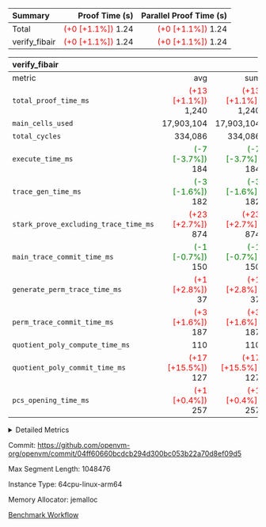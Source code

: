| Summary | Proof Time (s) | Parallel Proof Time (s) |
|:---|---:|---:|
| Total | <span style='color: red'>(+0 [+1.1%])</span> 1.24 | <span style='color: red'>(+0 [+1.1%])</span> 1.24 |
| verify_fibair | <span style='color: red'>(+0 [+1.1%])</span> 1.24 | <span style='color: red'>(+0 [+1.1%])</span> 1.24 |


| verify_fibair |||||
|:---|---:|---:|---:|---:|
|metric|avg|sum|max|min|
| `total_proof_time_ms ` | <span style='color: red'>(+13 [+1.1%])</span> 1,240 | <span style='color: red'>(+13 [+1.1%])</span> 1,240 | <span style='color: red'>(+13 [+1.1%])</span> 1,240 | <span style='color: red'>(+13 [+1.1%])</span> 1,240 |
| `main_cells_used     ` |  17,903,104 |  17,903,104 |  17,903,104 |  17,903,104 |
| `total_cycles        ` |  334,086 |  334,086 |  334,086 |  334,086 |
| `execute_time_ms     ` | <span style='color: green'>(-7 [-3.7%])</span> 184 | <span style='color: green'>(-7 [-3.7%])</span> 184 | <span style='color: green'>(-7 [-3.7%])</span> 184 | <span style='color: green'>(-7 [-3.7%])</span> 184 |
| `trace_gen_time_ms   ` | <span style='color: green'>(-3 [-1.6%])</span> 182 | <span style='color: green'>(-3 [-1.6%])</span> 182 | <span style='color: green'>(-3 [-1.6%])</span> 182 | <span style='color: green'>(-3 [-1.6%])</span> 182 |
| `stark_prove_excluding_trace_time_ms` | <span style='color: red'>(+23 [+2.7%])</span> 874 | <span style='color: red'>(+23 [+2.7%])</span> 874 | <span style='color: red'>(+23 [+2.7%])</span> 874 | <span style='color: red'>(+23 [+2.7%])</span> 874 |
| `main_trace_commit_time_ms` | <span style='color: green'>(-1 [-0.7%])</span> 150 | <span style='color: green'>(-1 [-0.7%])</span> 150 | <span style='color: green'>(-1 [-0.7%])</span> 150 | <span style='color: green'>(-1 [-0.7%])</span> 150 |
| `generate_perm_trace_time_ms` | <span style='color: red'>(+1 [+2.8%])</span> 37 | <span style='color: red'>(+1 [+2.8%])</span> 37 | <span style='color: red'>(+1 [+2.8%])</span> 37 | <span style='color: red'>(+1 [+2.8%])</span> 37 |
| `perm_trace_commit_time_ms` | <span style='color: red'>(+3 [+1.6%])</span> 187 | <span style='color: red'>(+3 [+1.6%])</span> 187 | <span style='color: red'>(+3 [+1.6%])</span> 187 | <span style='color: red'>(+3 [+1.6%])</span> 187 |
| `quotient_poly_compute_time_ms` |  110 |  110 |  110 |  110 |
| `quotient_poly_commit_time_ms` | <span style='color: red'>(+17 [+15.5%])</span> 127 | <span style='color: red'>(+17 [+15.5%])</span> 127 | <span style='color: red'>(+17 [+15.5%])</span> 127 | <span style='color: red'>(+17 [+15.5%])</span> 127 |
| `pcs_opening_time_ms ` | <span style='color: red'>(+1 [+0.4%])</span> 257 | <span style='color: red'>(+1 [+0.4%])</span> 257 | <span style='color: red'>(+1 [+0.4%])</span> 257 | <span style='color: red'>(+1 [+0.4%])</span> 257 |



<details>
<summary>Detailed Metrics</summary>

|  | verify_program_compile_ms | total_cells | stark_prove_excluding_trace_time_ms | quotient_poly_compute_time_ms | quotient_poly_commit_time_ms | perm_trace_commit_time_ms | pcs_opening_time_ms | main_trace_commit_time_ms |
| --- | --- | --- | --- | --- | --- | --- | --- |
|  | 7 | 65,536 | 38 | 2 | 7 | 0 | 22 | 6 | 

| air_name | rows | quotient_deg | main_cols | interactions | constraints | cells |
| --- | --- | --- | --- | --- | --- | --- |
| AccessAdapterAir<2> |  | 2 |  | 5 | 12 |  | 
| AccessAdapterAir<4> |  | 2 |  | 5 | 12 |  | 
| AccessAdapterAir<8> |  | 2 |  | 5 | 12 |  | 
| FibonacciAir | 32,768 | 1 | 2 |  | 5 | 65,536 | 
| FriReducedOpeningAir |  | 2 |  | 39 | 71 |  | 
| JalRangeCheckAir |  | 2 |  | 9 | 14 |  | 
| NativePoseidon2Air<BabyBearParameters>, 1> |  | 2 |  | 136 | 572 |  | 
| PhantomAir |  | 2 |  | 3 | 5 |  | 
| ProgramAir |  | 1 |  | 1 | 4 |  | 
| VariableRangeCheckerAir |  | 1 |  | 1 | 4 |  | 
| VmAirWrapper<AluNativeAdapterAir, FieldArithmeticCoreAir> |  | 2 |  | 15 | 27 |  | 
| VmAirWrapper<BranchNativeAdapterAir, BranchEqualCoreAir<1> |  | 2 |  | 11 | 25 |  | 
| VmAirWrapper<NativeAdapterAir<2, 0>, PublicValuesCoreAir> |  | 2 |  | 11 | 29 |  | 
| VmAirWrapper<NativeLoadStoreAdapterAir<1>, NativeLoadStoreCoreAir<1> |  | 2 |  | 15 | 20 |  | 
| VmAirWrapper<NativeLoadStoreAdapterAir<4>, NativeLoadStoreCoreAir<4> |  | 2 |  | 15 | 20 |  | 
| VmAirWrapper<NativeVectorizedAdapterAir<4>, FieldExtensionCoreAir> |  | 2 |  | 15 | 27 |  | 
| VmConnectorAir |  | 2 |  | 5 | 10 |  | 
| VolatileBoundaryAir |  | 2 |  | 4 | 17 |  | 

| group | trace_gen_time_ms | total_proof_time_ms | total_cycles | total_cells | stark_prove_excluding_trace_time_ms | quotient_poly_compute_time_ms | quotient_poly_commit_time_ms | perm_trace_commit_time_ms | pcs_opening_time_ms | main_trace_commit_time_ms | main_cells_used | generate_perm_trace_time_ms | execute_time_ms |
| --- | --- | --- | --- | --- | --- | --- | --- | --- | --- | --- | --- | --- | --- |
| verify_fibair | 182 | 1,240 | 334,086 | 61,884,586 | 874 | 110 | 127 | 187 | 257 | 150 | 17,903,104 | 37 | 184 | 

| group | air_name | rows | prep_cols | perm_cols | main_cols | cells |
| --- | --- | --- | --- | --- | --- | --- |
| verify_fibair | AccessAdapterAir<2> | 131,072 |  | 16 | 11 | 3,538,944 | 
| verify_fibair | AccessAdapterAir<4> | 65,536 |  | 16 | 13 | 1,900,544 | 
| verify_fibair | AccessAdapterAir<8> | 128 |  | 16 | 17 | 4,224 | 
| verify_fibair | FriReducedOpeningAir | 2,048 |  | 84 | 27 | 227,328 | 
| verify_fibair | JalRangeCheckAir | 32,768 |  | 28 | 12 | 1,310,720 | 
| verify_fibair | NativePoseidon2Air<BabyBearParameters>, 1> | 32,768 |  | 312 | 398 | 23,265,280 | 
| verify_fibair | PhantomAir | 16,384 |  | 12 | 6 | 294,912 | 
| verify_fibair | ProgramAir | 8,192 |  | 8 | 10 | 147,456 | 
| verify_fibair | VariableRangeCheckerAir | 262,144 | 2 | 8 | 1 | 2,359,296 | 
| verify_fibair | VmAirWrapper<AluNativeAdapterAir, FieldArithmeticCoreAir> | 262,144 |  | 36 | 29 | 17,039,360 | 
| verify_fibair | VmAirWrapper<BranchNativeAdapterAir, BranchEqualCoreAir<1> | 32,768 |  | 28 | 23 | 1,671,168 | 
| verify_fibair | VmAirWrapper<NativeLoadStoreAdapterAir<1>, NativeLoadStoreCoreAir<1> | 65,536 |  | 40 | 21 | 3,997,696 | 
| verify_fibair | VmAirWrapper<NativeLoadStoreAdapterAir<4>, NativeLoadStoreCoreAir<4> | 32,768 |  | 40 | 27 | 2,195,456 | 
| verify_fibair | VmAirWrapper<NativeVectorizedAdapterAir<4>, FieldExtensionCoreAir> | 32,768 |  | 36 | 38 | 2,424,832 | 
| verify_fibair | VmConnectorAir | 2 | 1 | 16 | 5 | 42 | 
| verify_fibair | VolatileBoundaryAir | 65,536 |  | 12 | 11 | 1,507,328 | 

| group | trace_height_constraint | weighted_sum | threshold |
| --- | --- | --- | --- |
| verify_fibair | 0 | 1,085,444 | 2,013,265,921 | 
| verify_fibair | 1 | 5,411,200 | 2,013,265,921 | 
| verify_fibair | 2 | 542,722 | 2,013,265,921 | 
| verify_fibair | 3 | 5,280,004 | 2,013,265,921 | 
| verify_fibair | 4 | 65,536 | 2,013,265,921 | 
| verify_fibair | 5 | 12,655,242 | 2,013,265,921 | 

| trace_height_constraint | threshold |
| --- | --- |
| 0 | 2,013,265,921 | 

</details>


Commit: https://github.com/openvm-org/openvm/commit/04ff60660bcdcb294d300bc053b22a70d8ef09d5

Max Segment Length: 1048476

Instance Type: 64cpu-linux-arm64

Memory Allocator: jemalloc

[Benchmark Workflow](https://github.com/openvm-org/openvm/actions/runs/13953953223)
